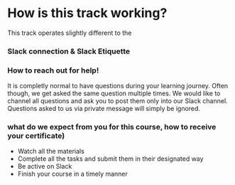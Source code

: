 # How is this track working?
This track operates slightly different to the 


### Slack connection & Slack Etiquette


### How to reach out for help!
It is completly normal to have questions during your learning journey. Often though, we get asked the same question multiple times. We would like to channel all questions and ask you to post them only into our Slack channel. Questions asked to us via private message will simply be ignored.

### what do we expect from you for this course, how to receive your certificate)
- Watch all the materials
- Complete all the tasks and submit them in their designated way
- Be active on Slack
- Finish your course in a timely manner